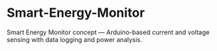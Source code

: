 # Smart-Energy-Monitor
Smart Energy Monitor concept — Arduino-based current and voltage sensing with data logging and power analysis.

